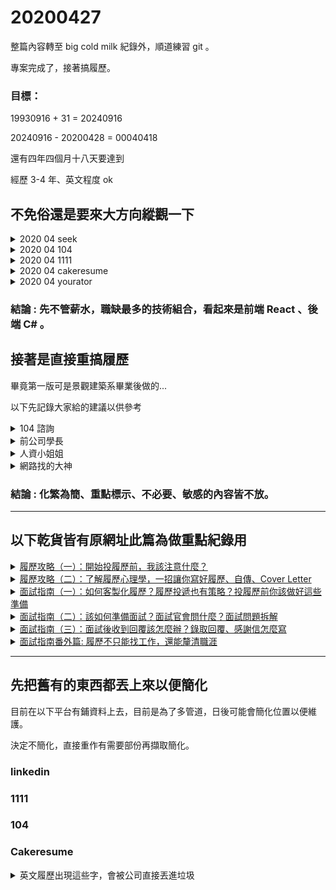 <!-- <style>
.red{ color:red;font-weight:bold; }
.blue{ color:blue;font-weight:bold; }
</style> -->

# 20200427

整篇內容轉至 big cold milk 紀錄外，順道練習 git 。

專案完成了，接著搞履歷。

### 目標：

19930916 + 31 = 20240916

20240916 - 20200428 = 00040418

還有四年四個月十八天要達到

經歷 3-4 年、英文程度 ok

## 不免俗還是要來大方向縱觀一下

<details>
<summary>2020 04 seek</summary>

><font color="red">front end developer 2,111 jobs found</font>
>
>full stack developer 513 jobs found
>
>back end developer 514 jobs found
>
>vue 127 jobs found
>
><font color="blue">angular 964 jobs found</font>
>
><font color="red">react 976 jobs found</font>
>
><font color="red">.net core 352 jobs found</font>
>
><font color="red">c# 3,336 jobs found</font>
>
><font color="blue">php 595 jobs found</font>
>
><font color="blue">laravel 105 jobs found</font>
>
>landscape architect 119
>
>landscaping 922

</details>

<details>
<summary>2020 04 104</summary>

><font color="red">前端工程師 2385</font>
>
>front end developer 2564
>
>後端工程師 2316
>
>back end developer 2552
>
>全端工程師 259
>
>full stack developer 2141
>
>vue 938
>
>angular 671
>
><font color="red">react 1005</font>
>
>.net core 6193
>
>c# 13012
>
>php 2463
>
>laravel 370
>
>景觀設計 778
>
>室內設計 2427

</details>

<details>
<summary>2020 04 1111</summary>

>前端工程師 619
>
>front end developer 20
>
>後端工程師 579
>
>back end developer 11
>
>全端工程師 56
>
>full stack developer 11
>
>vue 256
>
>angular 271
>
>react 306
>
>.net core 37
>
>c# 3293
>
>php 725
>
>laravel 75
>
>景觀設計 2550
>
>室內設計 3016

</details>

<details>
<summary>2020 04 cakeresume</summary>

>前端工程師 550
>
>front end developer 300
>
>後端工程師 650
>
>back end developer 400
>
>全端工程師 320
>
>full stack developer 140
>
>vue 270
>
>angular 140
>
>react 410
>
>.net core 100
>
>c# 290
>
>php 410
>
>laravel 120
>
>景觀設計 0
>
>室內設計 10

</details>

<details>
<summary>2020 04 yourator</summary>

>前端工程師 100
>
>front end developer 0
>
>後端工程師 100
>
>back end developer 1
>
>全端工程師 56
>
>full stack developer 20
>
>vue 60
>
>angular 20
>
>react 80
>
>.net core 2
>
>c# 1000
>
>php 60
>
>laravel 7
>
>景觀設計 0
>
>室內設計 0

</details>

### 結論 : 先不管薪水，職缺最多的技術組合，看起來是前端 React 、後端 C# 。

## 接著是直接重搞履歷

畢竟第一版可是景觀建築系畢業後做的...

以下先記錄大家給的建議以供參考



<details>
<summary>104 諮詢</summary>

>請問該怎麼表明<font color="red">離職原因</font>比較洽當?
>
>就以<font color="red">第三人客觀的角度說明</font>，面試人只是盡責罷了
>
>比如我就會回答
>
>Q1.您在電信業離職寫<font color="red">組織異動</font>...
>
>"後來不是有王家的新聞，那之前我們在集團裡有有感受到了..."
>然後對方就跳一題了
>
>Q2.您在物管業離職寫<font color="red">文化差異</font>...
>
>"物管業很高比率，是軍退，領雙薪、學長帶學弟那種，也看的到幾乎完全不會用電腦的人...."
>然後對方又跳下題
>
>Q2.您在xx業離職寫組織異動...
>
>"該公司是家族企業，後來升了一個老闆娘的愛將當主管，不尊重專業沒關係，想表現救各種出招，有點將帥無能累死三軍，熬了半年後想想無解..."
>
>大家都在職場一陣子，也見過各種同事離職的，所以找一個對方可同裡的論述點切入，應可找到平衡點。

----------------------------------------------

>年資少，是也寫簡歷就好嗎？工作專案不能寫太詳細那又該寫什麼
>
>想問看看軟體業，網頁相關，未來還有趨勢嗎？薪情好嗎？
>
><font color="red">履歷建議還是至少八分滿一頁</font>，照片是我工作資歷約三年的履歷，給您參酌。
>[example](https://ori.doc.104.com.tw/cdc/129/087/63f2bf8f2a0548fea3002e52135fe41411.jpg?X-Amz-Algorithm=AWS4-HMAC-SHA256&X-Amz-Date=20200424T054655Z&X-Amz-SignedHeaders=host&X-Amz-Expires=604799&X-Amz-Credential=AKIAJGHVGAPDLEXZK2EA%2F20200424%2Fap-northeast-1%2Fs3%2Faws4_request&X-Amz-Signature=c402ceafd1ed3701b61e10acac210e73cb7e20ffa2ce843f8d9119f1f7e0d37a)
>
>全端(約140萬)＞後端＞前端(約80萬)，個人印象。
>
>以上參考，謝謝!!

----------------------------------------------

>你好，是的.一般都是寫<font color="red">大致的描述就可以了。因為並沒有要你重現，主要是要了解跟目前的工作的相關性有多少</font>。
>
>目前在台灣的工作大多都是跟著公司一起成長，也就是你有多資深大概公司就有多資深。
>
>軟體業的話的發展主要是從境外往台灣走，所以看你想要走的路線是什麼？想要更資深的專業人帶你的話通常是要到國外去，在台灣境內的話大致上都是用管理的方式在帶你，所以你可能不會覺得在專業上有可以發揮的大空間。因為是一種通才領導專才的管理之道。目前外商在台灣軟體業相關的要求偏高，所以一定程度上你需要能夠<font color="red">證明自己的能力</font>。才有辦法在工作上有適當的表現。
>
>網頁的話工作機會一直都在，主要是看你能夠接受什麼樣的工作型態，soho、或者是工作室的、或者是公司化的型態也都有。門檻不高。所以您如果學有專精的話建議是去公司發展。整體來說薪水可高可低，主要還是看您能夠解決多困難的問題。大致上都是技術導向的問題居多。專業化導向所以你可能沒有太多的人可以問。能不能夠在單一公司裡就有足夠的技術深度是一個問題。目前也都是需要國際組織提供更多的技術資訊來協助問題的解決。
>
>薪資的話，正常表現下，我是覺得高於台灣社會的平均是沒有太大問題。

</details>

<details>
<summary>前公司學長</summary>

>21:44 ㄩ\ㄔㄥ/ 不好意思，能請教一下，大概是什麼內容能放<font color="red">什麼內容不能放嗎</font> ? 還沒開始準備面試 ... 最近都在忙讀新的東西
>
>21:44 LERK <font color="red">因為職務關係才能得到的內容</font>
>
>21:44 LERK <font color="red">包含 後台畫面之類的</font>
>
>21:44 LERK <font color="red">前台就沒關係</font>
>
>21:45 ㄩ\ㄔㄥ/ 了解
>
>21:46 ㄩ\ㄔㄥ/ <font color="red">除了圖片外敘述方面的也不能對嗎 ?</font>
>
>21:46 LERK <font color="red">敘述可以 但要避免 品牌名稱</font>
>
>21:53 LERK 如果是公開的 那再麻煩一併調整了

</details>

<details>
<summary>人資小姐姐</summary>

>14:22 ㄩ\ㄔㄥ/ 像你們之前看會有哪些資料權重比較高之類的嗎 ? 我想把敏感資料移除跟一些太雜的都一起移除，不然感覺我放的資料太雜太多好像面試官也不會看齁 ?
>
>14:23 Connie Tsai 大多是公司比較敏感的資訊
>
>14:23 Connie Tsai <font color="red">競業</font>
>
>14:24 Connie Tsai 有<font color="red">危害公司業務的資料</font>
>
>14:24 Connie Tsai 有些公司比較敏感
>
>14:24 ㄩ\ㄔㄥ/ 所以可能真的要都移除只剩下比較簡歷一點的
>
>14:25 Connie Tsai 你再做一版不要揭露太多公司業務訊息的
>
>14:26 Connie Tsai 若有公司對你的資歷有興趣可再提供完整版的
>
>14:26 ㄩ\ㄔㄥ/ 了解只是感覺如果要講說曾經做過什麼很難判斷那個算不算公司業務訊息
>
>14:26 ㄩ\ㄔㄥ/ 比較像私下提供這樣 ? 那需要再簡歷末寫上嗎 如有興趣了解更多之類的 ?
>
>14:27 Connie Tsai 不用 寫上<font color="red">你會的</font> 一些<font color="red">參與過的專案</font>
>
>14:28 Connie Tsai 你現在要找工作的職稱是啥
>
>14:29 ㄩ\ㄔㄥ/ 比較偏網頁層面的 104 好像叫 Internet程式設計師
>
>14:29 Connie Tsai 你有看過別人104上怎麼寫嗎？
>
>14:30 ㄩ\ㄔㄥ/ 有幾乎都是個人專案好像公司方面都是短短帶過
>
>14:30 ㄩ\ㄔㄥ/ 但我剛好 ... 新人，沒弄啥個人專案，少少的現在有算的話應該是兩個半而已 ...
>
>14:31 Connie Tsai 嗯 所以先<font color="red">比照大家的寫法 也保護自己避免洩露公司機密</font>
>
>14:31 ㄩ\ㄔㄥ/ 恩恩 了解了，應該要大改一番 ...
>
>14:31 Connie Tsai <font color="red">我們大多會看你會哪些</font>
>
>14:32 ㄩ\ㄔㄥ/ 你現在找到了嗎 ? 你們之前公司會考試嗎 ?
>
>14:32 Connie Tsai 別怕 有些公司愛用新人來教

</details>

<details>
<summary>網路找的大神</summary>

>你好！請教個問題，為何你只待了一年就回台灣了呢？如太私人不用回答我，謝謝
>
>嗨你好啊，我是想回來多陪陪家人才回來的
>
>好的解惑了，感謝回覆😁，請問這個系統目的是什麼啊？師徒是指？還是其實是給個問問題的窗口的代名詞
>
>哈哈 我也是第一次用。你就當成一個諮詢的管道吧😆
>
>這麼好可以問到飽嗎，哈哈
>
>不好意思，可以請教你的資歷嗎 ? 如果有冒犯到，跟你說聲抱歉，我很菜非本科現在實際工作經驗只有全端六個月而已
>週六 下午6:05
>
>我會的 我儘量回答囉
>
>我是本科畢業 已經當前端工程師 5 6年了
>
>非本科轉職全端很厲害耶
>
>... 哈哈，全端就是前後端都菜，所以才全端。請問你是有寫框架嗎 ? 還有想請問可以幫忙健檢一下履歷嗎 ? 不好意思，有些事情蠻複雜的，如果能健檢在跟您詳談好了，抱歉怕太>攏常打擾到你
>
>有喔 我前端原生js 框架也都有寫
>
>履歷的話 你是要目標台灣的職場還是澳洲的？
>
>目前規劃好像跟蠻多在這個社團的人蠻類似的，想說利用31歲前累積到能去澳洲的資歷，再用打工度假簽去試試看，目前是要健檢台灣職場的履歷
>週日 上午11:23
>
>喔喔 這規劃滿好的，因為澳洲最近疫情關係，很多公司裁員或緊縮，而且如果不是有1 2年經驗，在澳洲找工作滿辛苦的
>
>履歷我可以幫你看看喔 可以寄給我
>週日 下午12:38
>
>好的，真的非常感謝你，我履歷與資料大都放在線上 cakeresume 與 github。
>
>下面附圖因為前公司，原因所以開私有 github 專案。
>
>年初因為前公司職務要求要開發維護 VB 跟個人發展目標不一樣，所以離職自修，在增加了前端框架 ag 2+ 跟 .net core 的技能，有寫個小 sideproject，現在有一點點程度了，年初到現在這段時間都在忙這個，本來差不多要開始應徵了。
>
>但上禮拜被前公司口頭警告說履歷與 github 整理得一些內容，不太適合公開需要修改這樣，有整理了一個，放了一些截圖跟敘述自己做了什麼的專案，非本科又缺經歷的狀況下，不>知道要怎麼修改才能 sup 到自己。
>
>想說盡量能不要整個整理內容全砍了...當作沒這個經驗，所以需要找個業界的幫忙提點修正這樣，抱歉有點迷茫才打這麼多字，
>
>非本科朋友沒啥人能問，本來是在104找健檢履歷的，意外看到平台有這個功能，哈哈很不好意思，如果覺得麻煩不用理我。
>
>週日 下午2:46
>
>好喔 我晚點幫你看一下
>
>好的 ， 感謝你
>上午6:55
>
>Hi 不好意思
>前兩天比較忙，沒能馬上幫你看履歷
>我稍微看了一下你CakeResume的部分，有幾個問題比較明確一點
>1. <font color="red">我覺得離職原因不用寫，等面試時如果對方想問就會問了。</font>
>2. 有幾個連結已經失效。
>3. <font color="red">如果你是找Developer的工作，你景觀園藝的部分經驗可能不是太重要，如果真的要寫，建議放到最後，讓跟程式相關的經驗比較往上集中。</font>
>4. <font color="red">年紀什麼的個人隱私資料，我傾向不寫，居住地可以保留，因為歐美履歷也會寫，但不會寫太詳細</font>
>5. <font color="red">課程跟工作經驗部分，我覺得著墨在於你一些特別突出的經驗，例如你列出你經手50個站頁或18個資料庫，我覺得很好。那你可以更具體描述你幫公司改進了什麼，例如我在一週>內獨立開發前後端網站並且上線，幫公司帶來多少效益之類的。</font>
>❤
>1
>
>了解，不好意思麻煩你了，真的很感謝你的建議，朝那方向改看看。
>
>對了，請問一下我最後一個連結是 github 專案，內容是上一份工作整理的大概的做了什麼的內容，像那個是可以放的嗎？
>上午9:50
>
>如果沒有涉及商業機密 我覺得沒問題
>
>請問像是如果放到 gif 或是 圖片會太多嗎 ? 現在在想是不是改為純文字就好
>
>很尷尬的地方是，前公司人資之類的有搜到我 github 不太確定是什麼內容對方覺得不能放，是透過我前主管聯絡我告知，目前確定是品牌之類的文字不能提到，然後後台介面不可以>有圖片，其餘的也不知道到底什麼能放什麼不能 ...
>
>如果他們跟你說哪些不能放，那你就不要放，免得有法律上的疑慮。
>
>了解，在積極重做中，修改後再拜託請你不吝嗇幫忙再看一下，感謝你 哈哈 ...
>
>可以請教一下像你現在寫前端框架是都涉略一點然後某個框架專精嗎
>
>我比較是工具人性質 所以基本上都會碰
>
>不過以jr來說 我建議專精一種
>
>因為那都只是工具
>
>工作需要再去學別的就好
>
>因為本來行業是比較偏規劃的，所以我做事情都會先看狀況，現在看如果依我目標要去澳洲試試看，好像 ng 跟 react 都沒差不要專精 vue ，工作機會好像都蠻多的
>
><font color="red">我這樣說好了，約略兩三年前，澳洲還是Angular 1為主，誰知道現在發展變成react</font>
>
>但實際處理事情這樣看來，如果專案不大，感覺其實前後端甚至到架 server 其實都要會，不知道到底該找哪方面工作會比較歷練的到
>
>如果你不是馬上要過去 我覺得你還是專精一樣
>
>目前他們那邊前端是react為主
>
>ng 2+ 沒搞頭嗎 ?
>
><font color="red">後端就是php ASP.net都有</font>
>
>相對react比較少
>
>了解，我現在只碰過 ng2+，ng1 跟 react 還沒碰過，不太確定差別在哪
>
><font color="red">什麼框架之類 兩三年都會有一次大變動 所以說不準</font>
>
>你先專心學一兩種比較重要
>
><font color="red">真的考你還是考JS</font>
>
>恩恩，所以現在比較疑惑是如果找工作要找哪方面會對，到時要去澳洲找工作比較幫助
>
><font color="red">澳洲的話 前端跟全端相對好找工作</font>
>
>還有英文
>
><font color="red">在澳洲沒有個兩三年經驗 很難找工作</font>
>
>是比較偏畫面介面的前端嗎 ? 是澳洲本地的經驗還是工作經驗即可 ?
>
>我指的是 單一技能 例如ng2+
>
><font color="red">澳洲很要求年資，你沒符合就直接被刷掉</font>
>
>本地經驗倒是還好，因為你是0就不用考慮這點了
>
>就是例如經驗必須要有一項著名自己從事過 ng2+ 然後可能1-2年之類這樣 ?
>
>是的
>
>比較理想是3年
>
>了解，所以本地經驗應該就算吧 ? 還是這裡講的是要在當地有從事過 ng 3年 之類的經驗 ?
>
>是的
>
><font color="red">請問一下，現在了解，網路工程師大概就系統商、接案公司、產業的資訊部門、電商，好像就差不多這幾種 ? 要短時間歷練的話，好像要去系統商或接案公司最快嗎 ? 還是像有看到>有人說新創也可以歷練的樣子</font>
>
><font color="red">應該不只，這些只是大項目。我覺得能學到東西的地方都可以，不用太拘泥這些</font>
>
>了解，感謝你，我先依照這方向重改履歷

</details>

### 結論 : 化繁為簡、重點標示、不必要、敏感的內容皆不放。

------------------------------------

## 以下乾貨皆有原網址此篇為做重點紀錄用

<details>
<summary><a href='https://www.yourator.co/articles/16'>履歷攻略（一）：開始投履歷前，我該注意什麼？</a></summary>

* 人力公司上的刊登並不一定是對方公司有缺人，多的是在打廣告。

* 可以採取灑網也可以著重在企業花錢刊登的"星號"重點履歷。

 * <font color="red">挑工作完後才開始寫客製化履歷以提高成功錄取率。</font>

### 如何挑工作?

打開 excel

1. 透過官網看公司氛圍

2. 透過「公司其他工作」更認識公司

3. 搞清楚自己有興趣的職缺在幹嘛、公司為什麼要有這個缺

4. 做自己的筆記。ex：哪家專做社群、專做口碑、專做facebook、專做Google、業績排名... 這些指標都會是準備面試、選擇offer時的觀點。

### 履歷前的準備

* 了解「整個產業的上下游」：這家企業做什麼產品？客戶是誰？客戶的客戶是誰？為什麼要做這個產品？......無限延伸，這樣能讓你按照「產業 -> 公司 -> 部門 -> 職缺」的順序來「了解職缺」，在準備履歷、面試時，呈現出的東西才有辦法打動面試官。

* <font color="red">投每個職缺前都要問自己：「工作之後我會學到什麼技能、這個技能可以帶我去哪？」這也是最重要的步驟。</font>

</details>

<details>
<summary><a href='https://www.yourator.co/articles/17'>履歷攻略（二）：了解履歷心理學，一招讓你寫好履歷、自傳、Cover Letter</a></summary>

### 履歷該用什麼格式？

傳統英式格式 -> 似乎就像 104 健檢所提供的履歷 [example](https://ori.doc.104.com.tw/cdc/129/087/63f2bf8f2a0548fea3002e52135fe41411.jpg?X-Amz-Algorithm=AWS4-HMAC-SHA256&X-Amz-Date=20200424T054655Z&X-Amz-SignedHeaders=host&X-Amz-Expires=604799&X-Amz-Credential=AKIAJGHVGAPDLEXZK2EA%2F20200424%2Fap-northeast-1%2Fs3%2Faws4_request&X-Amz-Signature=c402ceafd1ed3701b61e10acac210e73cb7e20ffa2ce843f8d9119f1f7e0d37a)

### [避免犯的錯誤](https://www.yourator.co/articles/86)

* <font color="red">拿掉技能能量條</font>，不要讓你的「相關經歷」被擠在角落，人資看重的是你的「相關經歷」，請<font color="red">讓「相關經歷」佔你的履歷最大版面</font>！

* <font color="red">避免履歷內容過於失焦，用字過於溫和</font>：意思是，太多的人寫履歷的時候「不敢把自己的強項直接說出來」，前面一定要鋪陳一段文字，才說自己會的技能是什麼。

* <font color="red">避免寫出充滿「因果推演」句法的論述式履歷</font>：因為「不敢把自己的強項直接說出來」，所以許多求職者一貫會犯的履歷錯誤公式就是，一定要先寫我有什麼特質，興趣是什麼，所以喜歡做什麼事？所以進入了哪間公司？在公司做了什麼事。

* <font color="red">避免寫了一堆和應徵職缺無關的經歷</font>：這常見於社會新鮮人的履歷，明明就是要應徵「數位行銷」職缺，工作經歷卻放了一堆在便利商店打工、義大利麵店打工的經驗，無法<font color="red">突顯自己的經歷和應徵職缺的相關性</font>。

【 NG 履歷範例】
* 大二至大三的時候，曾經在xx公司實習擔任xx職務，跟了xx專案做了xx事情...
* 大四的時候擔任研究助理，從過程中，養成了我細心、仔細的態度以及對於...
* （在應徵「數位行銷」的履歷上寫下）在xx義式餐飲店擔任外場人員，培養了我細心及耐心的態度...

------------------------------------------

* <font color="red">避免用抽象的敘述句寫履歷</font>：常見的抽象字詞有「會」、「善於」、「許多」等等，還有各種形容詞

* <font color="red">避免放上無法比較的數據</font>：這個錯誤更常見。很多人知道不能寫抽象的句子，於是在履歷放上「數據」來佐證自己的能力。這是好的想法，但很多人卻挑選了「無法比較」的數據

【 NG 履歷範例】
* 我善於商務開發，服務過許多客戶，為公司帶進龐大的商機
* 我任職的 1 年期間內，為公司帶入 100 家新客戶

### 履歷最佳寫法：<font color="red">破題式、關鍵字化</font>

* <font color="red">不要寫得過於鉅細靡遺，不要把整個人生都寫上去！</font>

* <font color="red">HR的看履歷行為是「一眼掃過、找關鍵字」</font>:技能、學校科系、人格特質，一份好的履歷應該要在HR一眼掃過時，能顯現他在找的「關鍵字」。

* 【小提醒】不要因為擔心 HR 會不相信你履歷表上呈現的數字和成就，因而解釋了一堆，勇敢的把你的工作實績寫下去，HR 想進一步了解的話，自然會在後續的電話約訪或面試中詢問。

### [履歷內容怎麼寫：履歷心理學 12 問、客製履歷](https://www.managertoday.com.tw/articles/view/56033)

大致上我覺得可以將問題分為 前一份工作、這份工作、未來，且感覺比較多是面試時會問的問題，但不一定要在履歷 keyword 寫進去否則會太攏長 ... ?

<details>
<summary>包含經理人「我們為什麼要錄用你？」面試常見的 13 個問題，你都會答嗎？</summary>

[example](https://docs.google.com/document/d/1rnbtNyvPZdsod82MGApub_YoIi5CYw8pXzXCMAmtuTQ/edit)

* 1.為什麼是這個產業、這間公司、這個工作？

資訊產業具未來趨勢、享受解決問題的成就感、薪資相對其他產業待遇較高。

看中公司使用技術的未來性、想嘗試公司現行業務，公司位置，公司福利等等...

想挑戰這個工作的業務。

* 2.我們為什麼要錄用你？／你認為你能為公司帶來什麼？

這是個讓你行銷自己的機會，扣緊該職位的條件或公司的核心價值，明確跟面試主管說明你適任的原因。可以闡述你會在該職位做的事，以及對公司的貢獻。

以下為參考回答：我曾經帶領專案團隊達成業績翻倍的成果，有很好的管理能力，相信可以運用在這個職位上。而從工作條件來看，我覺得我很符合該職位的所需能力（舉例說明）。若有幸能進入貴公司，我會非常認真看待這個機會，用心與團隊一起合作。

面試主管要確認你真的了解這個職位，並有足夠的能力勝任。所以請讓面試人員知道你了解這個公司、這個職位，並強調你有的特質、能力，以及為何你是最適合的人選。

參考回答為：我從新聞及XXX資料中得知，貴公司計畫在A領域擴大規模，我認為我能貢獻之前帶領專案團隊的經驗，讓公司成功拓展。

* 3.為什麼你不會工作兩個禮拜就離開？

因為已經花了許多時間做功課，確認公司跟自己想法的契合度。

* 4.為什麼當初選這個公司？為什麼是這個職缺？對這科系有什麼想法？（應屆畢業生請將公司替換成學校，職缺替換成科系）

主要是職缺敘述所使用技能跟自身契合度較佳、離家近且薪資優越。助理職缺，覺得個人還無法主導整個專案，對於專案整體與細節都有成長空間。

* 5.當初為什麼會去那些公司實習？想得到什麼？有達到嗎？達到或沒達到後又做什麼？

想盡可能的體驗景觀專業不同面向的工作，了解工作內容，也解了大環境對此行業的影響，所以我轉行了。

* 6.我每天把時間花在哪？為什麼我會把時間花在這邊？我進書店都看什麼書？為什麼？
* 7.如果要用「單字」來敘述自己，會用哪些單字？（這個很重要，之後寫 Cover Letter 和 自傳都會用到）

hustle everyday 想促使自己有目標而每天忙碌的離目標躍進。

* 8.舉三個自己過去的做過很棒的事，把自己的「特質」與「做過很棒的事情」找到因果關係，與應徵的工作內容做連結。
* 9.兩年後，我想靠什麼技能賺錢、靠什麼工作吃飯？
* 10.你的第一份工作/下一份工作， 你到底想累積什麼？
你可以試想待在這間公司能讓你學到什麼，或是這間公司有什麼長遠的目標、計畫是你想參與的，告訴面試主管你有心想長期與公司一同成長。

以下為參考回答：我一直希望能與公司一起進步，這裡的環境及制度感覺能讓我提升技能，並充分發揮所學，做出績效。我認為5年後的自己，還是會熱衷於這樣的雙向回饋方式，隨著公司的改變調整自己，讓自己跟公司都處於最好的狀態。

* 11.你想帶著這份技能去哪裡？做什麼？
* 12.為什麼你想累積這個技能？你適合嗎？為什麼你適合？
* 13.你在前一份工作中有碰到什麼困難嗎？你怎麼解決？你離職的理由是什麼？你喜歡／不喜歡前一份工作的哪一點？你在前一份工作中最滿意／最成功的任務是什麼？關於你之前同事的一些問題。

這個問題要你展現問題處理能力，請選擇一個最後結果為正向的困難或危機，解釋你如何克服或解決它，最後說明你從中學到什麼、未來碰到類似情形會怎麼因應。

離職的原因千百種，可能是被分配到海外或其他據點、裁員、或單純覺得個人成長空間不足。如果你的離職原因有些複雜，記得聚焦在正向的部分，並強調你對未來的個人及職涯規劃。

不論你回答喜歡還是不喜歡的點，都要保持正向，並盡量將答案與要應徵的職位做連結。這個問題最好朝獎勵方面去想，你可以陳述你做了什麼事，成效很好，因而得到公司、主管的獎勵。

這個問題能讓你展現才能，只要這個任務跟你有關，而你覺得它能展現你的特質與能力，就有自信的說出來吧。

這裡有個參考回答：我發想了一個專案並成為負責人，一開始的確很有挑戰性，但我成功帶領團隊做出成績，大客戶因此願意繼續與我們合作，為公司帶來龐大收益。

問題方向可能是「在你之前的經驗中，如果需要跟一個你不喜歡／難相處的同事合作，你會怎麼做？」、「請分享你幫助同事的經驗」等等，可以事先準備幾個答案，讓你回答時更順暢。

以下為參考答案：我之前跟一個很難捉摸的同事合作過，但我讓自己聚焦在他的優點上，像是他具備的技能與快速解決問題的能力，順利與他一起完成任務。

* 14.你心中的理想薪資是多少？

薪水是員工跟公司都在意的部分，面試官需要知道你所期望的回饋有多少。對於這個問題，請誠實回答，最好事先蒐集相關職位的薪資當作參考。如果你覺得你能力不錯，之前也有相關經驗，可以試著在合理範圍內提高薪資。

* 15.你如何面對壓力？你最擅長什麼？你的弱點是什麼？

如果你應徵的職位需要在高壓的環境下工作，這個問題就很重要。這裡有個不錯的參考回答：壓力是一種推動力，讓我持續維持高效率。我會將行事曆依時間限制分成好幾個部分，分段完成所有事情。

遇到這個問題，就不要覺得謙虛是美德，有自信的將強項說出來吧。最好能與應徵職位所需要的能力連結，讓面試官覺得你就是他要找的人。

例如，你可以說你很擅長時間管理，因為前一家公司很要求準時，所以你已經習慣提早完成事情，有次你甚至提早兩個禮拜完成手邊工作而被主管稱讚。

這是個需要思考問題，不要硬湊一些根本不算缺點的特質，也不要太誠實的承認自己缺少該公司看中的能力。要找一個自己有，但在別人身上可能也會見到的缺點，並提出自己做了哪些努力要改變，或是舉出目前改善的成果。

* 16.你有什麼問題嗎？
這是所有面試都會遇到的環節，請一定要問問題，不然會顯得你沒準備，或是不夠積極。以下為幾個各行業通用的問題：

* 請問你會怎麼形容這個職位需要承擔的責任？
* 在這個職位上，我有哪些成長空間？
* 這個職位會面對的最大挑戰是什麼？
* 以個人經驗來看，在這間公司工作最棒的一點是什麼？
* 請問公司的管理模式是怎麼樣的？

</details>

----------------------------------------------

#### 我在這份工作/實習扮演的角色，做的事情、關鍵成就（最好能數據化呈現）

【履歷範例】想在履歷上呈現你在系學會經驗學到的「技能」，你該這樣寫：

XX大學 系學會公關組

執行XX活動，在oo平台曝光xx人、oo平台xx人，上屆人數xx/本屆人數xx

XX公司 行銷實習

完成每周/月行銷活動成效分析與紀錄

* 再次強調，前面問了這麼多問題，是為了萃取出「溝通語言」，意思是，當你在跟 HR 、用人主管溝通的時候，你的「溝通」必須要精準。

1. 為什麼是這個產業？
2. 為什麼是這間公司？
3. 為什麼是這個工作？

因為不同公司而有不一樣的答案，如果你面對每間公司的答案都是一樣的，可能要重新思考你對這個產業和這個公司的認識。

寫每一個經歷、每一個關鍵成就，甚至每個詞再思考以下問題：

1.我想敘述自己什麼特質進去？這個特質跟我申請的工作的連結是什麼？
2.為什麼我把 A 特質放進來而不是 B 特質？這份工作的特質是什麼？有個適合的特質嗎？
3.我為什麼要放這個經驗、而不是另一個？跟工作的連結是什麼？

【客製履歷範例】

在投企劃的時候，我將我的經歷著重在：

1. 經濟系 (excel、數據分析、趨勢分析)
2. 數位行銷實習 (報表處理、周/月成效分析)

在投業務的時候，我將我的經歷著重在：

1. 獵頭實習 (業績業績業績業績業績業績業績)
2. 社團經歷 (外向、目標導向、喜歡接觸人群&分享)

[example](https://www.yourator.co/sample_resumes/4)

1. 你是誰？
2. 你有什麼特質？
3. 你有什麼技能？
4. 你過去有什麼經驗？
5. 目前找工作的方向？

「我有什麼樣的特質、目前找工作的方向是什麼、對工作的價值觀是什麼」。

我是誰 → 我的特質是什麼、我對什麼樣的事情充滿熱誠、為什麼要找這份工作 → 這份工作符合我的特質、我相信這公司能提供讓我發揮自己特質的舞台！

</details>

<details>
<summary><a href='https://www.yourator.co/articles/18'>面試指南（一）：如何客製化履歷？履歷投遞也有策略？投履歷前你該做好這些準備</a></summary>

#### 聚焦求職者的賣點。怎麼聚焦？善用減法！

因為第一印象很重要，而且有了第一印象，才有第二印象。寫履歷時，要先將自己符合職缺的能力聚焦，建立好的第一印象！

「簡介」的時候，會直接把求職者過去有關「xxx」的經歷寫進去「且佔版位的多數」

請先針對「這個職缺到底需要怎麼樣的特質？」進行履歷客製

「產業研究」 「職缺敘述」 試著去找到這個職缺所需要的特質

並將「自己的特質、經歷、求職方向」與職缺做連結

----------------------------------------------

「優化人力銀行排名小技巧」給大家， 如果你現在待業且想要在很多企業面前曝光， 你就天天微幅修改你的履歷、關閉履歷再開放！ 因為有修改的履歷、新開放的履歷，會優先曝光在HR面前！

如果你有一個很夢想的工作，你現在達不到，那麼，你做什麼工作一兩年後，可以達到呢？如果有，你為什麼不先累積個一兩年呢？

履歷、面試技巧再怎麼好，終究還是要回歸基本面的「實力」，再會寫履歷、面試技巧再好，也不可能越級打怪！對應屆畢業生來說，第一份工作絕大多數取決於你這五年的努力（包含高三考大學）但，第二份、第三份、第四份呢？

</details>

<details>
<summary><a href='https://www.yourator.co/articles/19'>面試指南（二）：該如何準備面試？面試官會問什麼？面試問題拆解</a></summary>

「求職動機、基本能力」

1. 求職動機──我為什麼會想來這家公司面試、為什麼是這個職缺
2. 了解產業價值鏈──大方向上搞得清楚這個產業方在幹嘛，我不是來亂的 基本上，這兩個訊息有傳達且HR認同，沒有理由見不到hiring。

* hiring 關卡

「你的人格特質與這個職缺合適度有多高？」

「你的人格特質與這個團隊一起運作的話，合適嗎？」

「你最想做、會賣命的工作領域是什麼？是我這個部門現在缺的嘛？」

「你喜歡什麼樣的團隊？你過去在什麼樣的團隊中運作效率比較高？」

「你喜歡什麼樣風格的管理模式？過去在什麼樣的運作模式中效率比較高？」

----------------------------------------------

如果求職流程「結束在投履歷」→ 學經歷不到位、履歷或cover letter有問題，需要調整、或是自我實力整體要再提升

如果求職流程「結束在HR面試」→ 求職動機不明確、無法說服對方你真的想進這產業，要再加強【認識自己】與【產業研究】

如果求職流程「結束在hiring面試」→ hiring關卡失敗

### 「招募流程」公司營運上人力有缺口 > Hiring與HR溝通條件 > HR去篩選 > HR面談第一次> 進入Hiring > 結果

</details>

<details>
<summary><a href='https://www.yourator.co/articles/20'>面試指南（三）：面試後收到回覆該怎麼辦？錄取回覆、感謝信怎麼寫</a></summary>

1. 感謝信：一個人與人的連結
2. 拿到Offer了，但還想等：你有權等待，但給個台階下
3. 想拒絕Offer，該怎麼做：認真辛苦的你，值得最適合你的工作

「目前有xx專案在進行，想交接到一定的程度。」

「在進行下一段工作之前，想讓自己和家人去旅行。」

</details>

<details>
<summary><a href='https://www.yourator.co/articles/23'>面試指南番外篇: 履歷不只能找工作，還能釐清職涯</a></summary>

履歷引導了hiring在面試的時候，如何問你問題！

同樣一份經驗，

要應徵業務的話，就要專注在「代表公司」溝通、協調、開發供應商的部分，

如果是應徵企劃、營運的話，可以著重在「規劃、存量控管」等部分。

> 行銷物料蒐集、採購及管理
> -行銷製作物負責與設計對接，採購、成本及存量管理

> 行銷營運
> -擔任協調者，與設計師、供應商溝通，確保行銷物料的存量管理

> 行銷規劃
> -規劃三季行銷物料的存量管理，並與設計師、供應商溝通，確認排程如期進行

同樣一份經驗，

在第一眼進入 hiring 的時候，他就會認定這個經驗是他要的，還是他不要的，

就算你最後再怎麼強調，也很難再把第一印象洗到你想要的方向，

所以，最一開始寫履歷的定調，非常重要！

</details>

----------------------------------------------

## 先把舊有的東西都丟上來以便簡化

目前在以下平台有鋪資料上去，目前是為了多管道，日後可能會簡化位置以便維護。

決定不簡化，直接重作有需要部份再擷取簡化。

### linkedin

### 1111

### 104

### Cakeresume

<details>
<summary>英文履歷出現這些字，會被公司直接丟進垃圾</summary>

在履歷中出現哪些字，會殺了你的面試機會？
不可思議吧，是successful、accomplished、skillful這些看似非要出現在履歷上的字，讓你失去面試的機會。這些「履歷表關鍵錯字」，不是文法錯或意思不對，是太不精采，千篇一律。
把履歷寫精采了，還要給新鮮人一個提醒，不只要寫好履歷，還要成為履歷表上你描述的那一種人：top performer、Peak Performer 、performance driven、resourceful & forward thinking！

1、描述自己的成功

（模糊） Successful（成功）

（明確） Best In Class（班上成績最佳）、Top-Performer　（第一名）

　 Successful是最常在履歷表上被濫用的字。想讓人知道我們表現是否有過人之處，要用一些有實質意義、有重量、有視覺意象的字。

2、形容自己的工作表現

（平庸） Accomplished（完成工作）

（傑出） Peak Performer（表現得最好）

哪個員工在職務上不是accomplished？如果不accomplished早就被上一個工作fired了。

3、強調自己的積極

（大家都這樣寫） Results-Driven（結果導向）

（換點不一樣的） Performance-Driven（表現導向）

問問招募主管吧，是不是每份履歷一開始就寫著Results-Driven，然後接著工作的職銜。給一個更積極的字眼吧，你追求的不只是結果，還有performance。

4、凸顯自己的能力

（了無新意） Skillful、Skilled

（新鮮吸睛） Talented、Sharp、Resourceful

人力資源主管覺得這兩個字最枯燥、了無新意。更有自信，換成talented。表現出觀點、見識的敏銳，用sharp。或者Resourceful，這個字很有趣，是從resource（資源）的形容詞，原來意思很有資源，一個人很有資源的時候，自然左右逢源，隨機應變的能力也就隨之而來。因此這個字就有「有策略的」、「富於機智的」。如果有人用這個字形容你，是很大的讚美。

5、表現更超前的態度

（沒重點）Problem-Solver（會解決問題的人）

（給希望）Forward-Thinking（前瞻思維）

人每天都在解決大大小小的問題，每個人都是problem solver，這樣的基本能力，不需要在履歷表裡特別聲明。Forward-Thinking是一種超前思維，在問題還沒有發生前就先預見，在別人還沒有看到機會之前就先看到機會。

-----------------------------

作者簡介_世界公民文化中心

世界公民文化中心是一所兩年制英語學院，以「英語島學程」獨有的一對一教學和與國際商業趨勢同步的團體討論課程，幫助企業人士善用英語整合能力，達成個人和企業國際化的目標，為高科技與國際跨國公司仰賴的商務英語學習機構。

商業周刊 / 世界公民文化中心 / 102.6.7上網上網
</details>